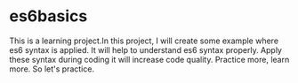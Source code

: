 # es6basics
This is a learning project.In this project, I will create some example where es6 syntax is applied.
It will help to understand es6 syntax properly. Apply these syntax during coding it will increase code quality.
Practice more, learn more. So let's practice.